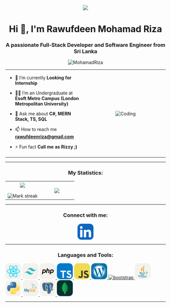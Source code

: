 <p align="center" ><img  src = "https://github.com/7oSkaaa/7oSkaaa/blob/main/Images/about_me.gif?raw=true" width = 100px></p>
<h1 align="center">Hi 👋, I'm Rawufdeen Mohamad Riza</h1>
<h3 align="center">A passionate Full-Stack Developer and Software Engineer from Sri Lanka</h3>
<p align="center"> <img src="https://komarev.com/ghpvc/?username=MohamadRiza&label=Profile%20views&color=0e75b6&style=flat" alt="MohamadRiza" /> </p>

<table align="center">
<tr border="none">
<td width="50%" align="left">
  
- 🌱 I’m currently **Looking for Internship**

- 🧑‍🎓 I’m an Undergraduate at **Esoft Metro Campus (London Metropolitan University)**

- 💬 Ask me about **C#, MERN Stack, TS, SQL**

- 📫 How to reach me **rawufdeenriza@gmail.com**
  
- ⚡ Fun fact **Call me as Rizzy ;)**

</td>
<td width="50%" align="center">

  <img align="center" alt="Coding" width="450" src="https://repository-images.githubusercontent.com/588181932/e36ec678-7984-4cdd-8e4c-a3932772ff8e">

  
  </td>
</tr>
</table>

---

<h3 align="center">My Statistics:</h3>
<p align="center">
<table align="center">
<tr border="none">
<td width="50%" align="center">
  
  <img  align="center"  src="https://github-readme-stats.vercel.app/api?username=MohamadRiza&theme=dark&show_icons=true&count_private=true" />
  <br></br>
  <img  title="🔥 Get streak stats for your profile at git.io/streak-stats" alt="Mark streak" src="https://github-readme-streak-stats.herokuapp.com/?user=MohamadRiza&theme=dark&hide_border=false" /> 
</td>
<td width="50%" align="center">

  <img  align="center"  src="https://github-readme-stats.anuraghazra1.vercel.app/api/top-langs/?username=MohamadRiza&theme=dark&hide_border=false&no-bg=true&no-frame=true&langs_count=10"/>
  
  </td>
</tr>
</table>

---

<h3 align="center">Connect with me:</h3>
<p align="center">
<a href="https://www.linkedin.com/in/mohamad-riza-rawufdeen-9a6b76254" target="blank"><img align="center" src="https://github.com/tandpfun/skill-icons/blob/main/icons/LinkedIn.svg" alt="Mohamad Riza" height="50" width="50" /></a>
</p>

---

<h3 align="center">Languages and Tools:</h3>
<p align="center"> 

  <a href="https://react.dev/" target="_blank" rel="noreferrer"> <img src="https://raw.githubusercontent.com/tandpfun/skill-icons/65dea6c4eaca7da319e552c09f4cf5a9a8dab2c8/icons/React-Light.svg" alt="bootstrap" width="50" height="50"/> </a> 
<a href="https://tailwindcss.com/" target="_blank" rel="noreferrer"> <img src="https://raw.githubusercontent.com/tandpfun/skill-icons/65dea6c4eaca7da319e552c09f4cf5a9a8dab2c8/icons/TailwindCSS-Light.svg" alt="bootstrap" width="50" height="50"/> </a> 
<a href="" target="_blank" rel="noreferrer"> <img src="https://raw.githubusercontent.com/tandpfun/skill-icons/65dea6c4eaca7da319e552c09f4cf5a9a8dab2c8/icons/PHP-Light.svg" alt="bootstrap" width="50" height="50"/> </a> 
<a href="" target="_blank" rel="noreferrer"> <img src="https://raw.githubusercontent.com/tandpfun/skill-icons/65dea6c4eaca7da319e552c09f4cf5a9a8dab2c8/icons/TypeScript.svg" alt="bootstrap" width="50" height="50"/> </a>
<a href="" target="_blank" rel="noreferrer"> <img src="https://raw.githubusercontent.com/tandpfun/skill-icons/65dea6c4eaca7da319e552c09f4cf5a9a8dab2c8/icons/JavaScript.svg" alt="bootstrap" width="50" height="50"/> </a>
<a href="" target="_blank" rel="noreferrer"> <img src="https://raw.githubusercontent.com/tandpfun/skill-icons/65dea6c4eaca7da319e552c09f4cf5a9a8dab2c8/icons/Wordpress.svg" alt="bootstrap" width="50" height="50"/> </a>
<a href="" target="_blank" rel="noreferrer"> <img src="https://encrypted-tbn0.gstatic.com/images?q=tbn:ANd9GcTBFbHmdraI--FAJauFSpDkH2rMuXIdHfJBu-b1Gtg34QJbsv0ZDc1K02YTh4M-6kYBRAc&usqp=CAU" alt="bootstrap" width="50" height="50"/> </a>
<a href="" target="_blank" rel="noreferrer"> <img src="https://raw.githubusercontent.com/tandpfun/skill-icons/65dea6c4eaca7da319e552c09f4cf5a9a8dab2c8/icons/Java-Light.svg" alt="bootstrap" width="50" height="50"/> </a>
<a href="" target="_blank" rel="noreferrer"> <img src="https://raw.githubusercontent.com/tandpfun/skill-icons/65dea6c4eaca7da319e552c09f4cf5a9a8dab2c8/icons/Python-Light.svg" alt="bootstrap" width="50" height="50"/> </a>
<a href="" target="_blank" rel="noreferrer"> <img src="https://raw.githubusercontent.com/tandpfun/skill-icons/65dea6c4eaca7da319e552c09f4cf5a9a8dab2c8/icons/MySQL-Light.svg" alt="bootstrap" width="50" height="50"/> </a>
<a href="" target="_blank" rel="noreferrer"> <img src="https://raw.githubusercontent.com/tandpfun/skill-icons/65dea6c4eaca7da319e552c09f4cf5a9a8dab2c8/icons/PostgreSQL-Light.svg" alt="bootstrap" width="50" height="50"/> </a>
<a href="" target="_blank" rel="noreferrer"> <img src="https://raw.githubusercontent.com/tandpfun/skill-icons/65dea6c4eaca7da319e552c09f4cf5a9a8dab2c8/icons/MongoDB.svg" alt="bootstrap" width="50" height="50"/> </a>



</p>

---
